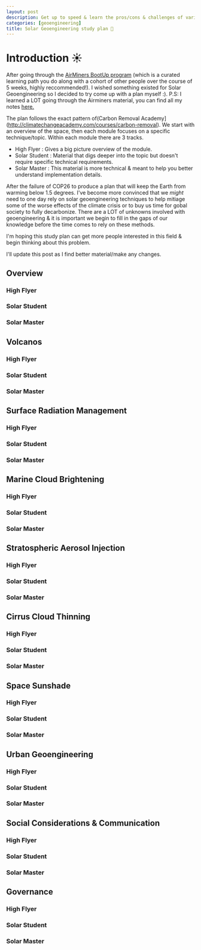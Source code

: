 ```yaml
---
layout: post
description: Get up to speed & learn the pros/cons & challenges of various geoengineering techniques.
categories: [geoengineering]
title: Solar Geoengineering study plan 📓
---
```


# Introduction ☀️
After going through the [AirMiners BootUp program](https://bootup.airminers.org/) (which is a curated learning path you do along with a cohort of other people over the course of 5 weeks, highly reccommended!). I wished something existed for Solar Geoengineering so I decided to try come up with a plan myself :). P.S: I learned a LOT going through the Airminers material, you can find all my notes [here.](https://hevia.github.io/blog/categories/#airminers)

The plan follows the exact pattern of(Carbon Removal Academy](http://climatechangeacademy.com/courses/carbon-removal). We start with an overview of the space, then each module focuses on a specific technique/topic. Within each module there are 3 tracks. 

- High Flyer : Gives a big picture overview of the module.
- Solar Student : Material that digs deeper into the topic but doesn't require specific technical requirements.
- Solar Master : This material is more technical & meant to help you better understand implementation details.

After the failure of COP26 to produce a plan that will keep the Earth from warming below 1.5 degrees. I've become more convinced that we *might* need to one day rely on solar geoengineering techniques to help mitiage some of the worse effects of the climate crisis or to buy us time for gobal society to fully decarbonize. There are a LOT of unknowns involved with geoengineering & it is important we begin to fill in the gaps of our knowledge before the time comes to rely on these methods.

I'm hoping this study plan can get more people interested in this field & begin thinking about this problem. 

I'll update this post as I find better material/make any changes.

## Overview
### High Flyer
### Solar Student
### Solar Master

## Volcanos
### High Flyer
### Solar Student
### Solar Master

## Surface Radiation Management
### High Flyer
### Solar Student
### Solar Master

## Marine Cloud Brightening
### High Flyer
### Solar Student
### Solar Master

## Stratospheric Aerosol Injection
### High Flyer
### Solar Student
### Solar Master

## Cirrus Cloud Thinning
### High Flyer
### Solar Student
### Solar Master

## Space Sunshade
### High Flyer
### Solar Student
### Solar Master

## Urban Geoengineering
### High Flyer
### Solar Student
### Solar Master

## Social Considerations & Communication
### High Flyer
### Solar Student
### Solar Master

## Governance
### High Flyer
### Solar Student
### Solar Master